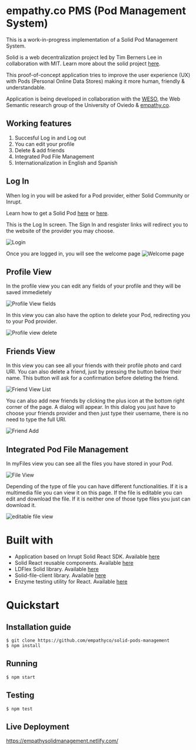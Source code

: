 # empathy.co PMS (Pod Management System)

This is a work-in-progress implementation of a Solid Pod Management System.

Solid is a web decentralization project led by Tim Berners Lee in collaboration with MIT. Learn more about the solid project [here](https://solidproject.org/).

This proof-of-concept application tries to improve the user experience (UX) with Pods (Personal Online Data Stores) making it more human, friendly & understandable.

Application is being developed in collaboration with the [WESO](http://www.weso.es/), the Web Semantic research group of the University of Oviedo & [empathy.co](https://www.empathy.co/).

## Working features
1. Succesful Log in and Log out
2. You can edit your profile 
3. Delete & add friends
4. Integrated Pod File Management
5. Internationalization in English and Spanish

## Log In
When log in you will be asked for a Pod provider, either Solid Community or Inrupt.

Learn how to get a Solid Pod [here](https://solid.inrupt.com/get-a-solid-pod) or [here](https://solidproject.org/use-solid/#get-a-pod-and-a-webid).

This is the Log In screen. The Sign In and resgister links will redirect you to the website of the provider you may choose.

 ![Login](https://github.com/empathyco/solid-pods-management/blob/master/docs/img/login.jpg)   
 
 
 Once you are logged in, you will see the welcome page
  ![Welcome page](https://github.com/empathyco/solid-pods-management/blob/master/docs/img/welcome.jpg)
 
 ## Profile View
 In the profile view you can edit any fields of your profile and they will be saved immedietely
 
 ![Profile View fields](https://github.com/empathyco/solid-pods-management/blob/master/docs/img/profile.jpg)
 
 In this view you can also have the option to delete your Pod, redirecting you to your Pod provider.
 
 ![Profile view delete](https://github.com/empathyco/solid-pods-management/blob/master/docs/img/profile2.jpg)
 
 ## Friends View
 
 In this view you can see all your friends with their profile photo and card URI. You can also delete a friend, just by pressing the button below their name. This button will ask for a confirmation before deleting the friend.
 
 ![Friend View List](https://github.com/empathyco/solid-pods-management/blob/master/docs/img/friends.jpg)
 
 You can also add new friends by clicking the plus icon at the bottom right corner of the page. A dialog will appear. In this dialog you just have to choose your friends provider and then just type their username, there is no need to type the full URI.
 
 ![Friend Add](https://github.com/empathyco/solid-pods-management/blob/master/docs/img/addfriends.jpg)
 
 ## Integrated Pod File Management
 
 In myFiles view you can see all the files you have stored in your Pod.
 
 ![File View](https://github.com/empathyco/solid-pods-management/blob/master/docs/img/filemanagement.jpg)
 
 Depending of the type of file you can have different functionalities. If it is a multimedia file you can view it on this page. If the file is editable you can edit and download the file. If it is neither one of those type files you just can download it.
 
 ![editable file view](https://github.com/empathyco/solid-pods-management/blob/master/docs/img/viewfile.jpg)
 
 
 # Built with
 
  - Application based on Inrupt Solid React SDK. Available [here](https://github.com/inrupt/solid-react-sdk)
  - Solid React reusable components. Available [here](https://github.com/inrupt/solid-react-components)
  - LDFlex Solid library. Available [here](https://github.com/solid/query-ldflex)
  - Solid-file-client library. Available [here](https://github.com/jeff-zucker/solid-file-client)
  - Enzyme testing utility for React. Available [here](https://github.com/enzymejs/enzyme)
  
  # Quickstart
  
  ## Installation guide
  ```shell
$ git clone https://github.com/empathyco/solid-pods-management
$ npm install
```
  ## Running
  ```shell
$ npm start
```
  ## Testing
  ```shell
$ npm test
```

## Live Deployment

https://empathysolidmanagement.netlify.com/
